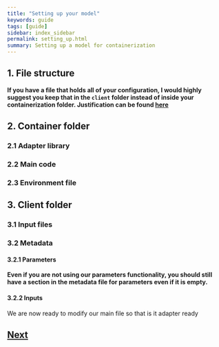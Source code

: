 ```yaml
---
title: "Setting up your model"
keywords: guide
tags: [guide]
sidebar: index_sidebar
permalink: setting_up.html
summary: Setting up a model for containerization
---
```



## 1. File structure


**If you have a file that holds all of your configuration, I would highly suggest you keep that in the `client` folder instead of inside your containerization folder. Justification can be found [here](https://fossilizedcontainers.github.io/fossilized-controller/adding_adapter.html#41-config-files)**

## 2. Container folder

### 2.1 Adapter library

### 2.2 Main code

### 2.3 Environment file

## 3. Client folder

### 3.1 Input files

### 3.2 Metadata

#### 3.2.1 Parameters
**Even if you are not using our parameters functionality, you should still have a section in the metadata file for parameters even if it is empty.**

#### 3.2.2 Inputs

We are now ready to modify our main file so that is it adapter ready
## [Next](https://fossilizedcontainers.github.io/fossilized-controller/adding_adapter.html)
